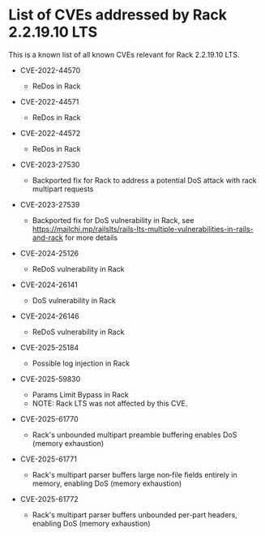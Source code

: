 # List of CVEs addressed by Rack 2.2.19.10 LTS

This is a known list of all known CVEs relevant for Rack 2.2.19.10 LTS.

- CVE-2022-44570
  - ReDos in Rack

- CVE-2022-44571
  - ReDos in Rack

- CVE-2022-44572
  - ReDos in Rack

- CVE-2023-27530
  - Backported fix for Rack to address a potential DoS attack with rack multipart requests

- CVE-2023-27539
  - Backported fix for DoS vulnerability in Rack, see https://mailchi.mp/railslts/rails-lts-multiple-vulnerabilities-in-rails-and-rack for more details

- CVE-2024-25126
  - ReDoS vulnerability in Rack

- CVE-2024-26141
  - DoS vulnerability in Rack

- CVE-2024-26146
  - ReDoS vulnerability in Rack

- CVE-2025-25184
  - Possible log injection in Rack

- CVE-2025-59830
  - Params Limit Bypass in Rack
  - NOTE: Rack LTS was not affected by this CVE.

- CVE-2025-61770
  - Rack's unbounded multipart preamble buffering enables DoS (memory exhaustion)

- CVE-2025-61771
  - Rack's multipart parser buffers large non‑file fields entirely in memory, enabling DoS (memory exhaustion)

- CVE-2025-61772
  - Rack's multipart parser buffers unbounded per-part headers, enabling DoS (memory exhaustion)
